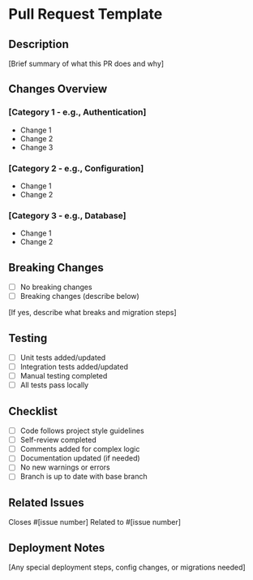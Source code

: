 # Pull Request Template

## Description

[Brief summary of what this PR does and why]

## Changes Overview

### [Category 1 - e.g., Authentication]

- Change 1
- Change 2
- Change 3

### [Category 2 - e.g., Configuration]

- Change 1
- Change 2

### [Category 3 - e.g., Database]

- Change 1
- Change 2

## Breaking Changes

- [ ] No breaking changes
- [ ] Breaking changes (describe below)

[If yes, describe what breaks and migration steps]

## Testing

- [ ] Unit tests added/updated
- [ ] Integration tests added/updated
- [ ] Manual testing completed
- [ ] All tests pass locally

## Checklist

- [ ] Code follows project style guidelines
- [ ] Self-review completed
- [ ] Comments added for complex logic
- [ ] Documentation updated (if needed)
- [ ] No new warnings or errors
- [ ] Branch is up to date with base branch

## Related Issues

Closes #[issue number]
Related to #[issue number]

## Deployment Notes

[Any special deployment steps, config changes, or migrations needed]
